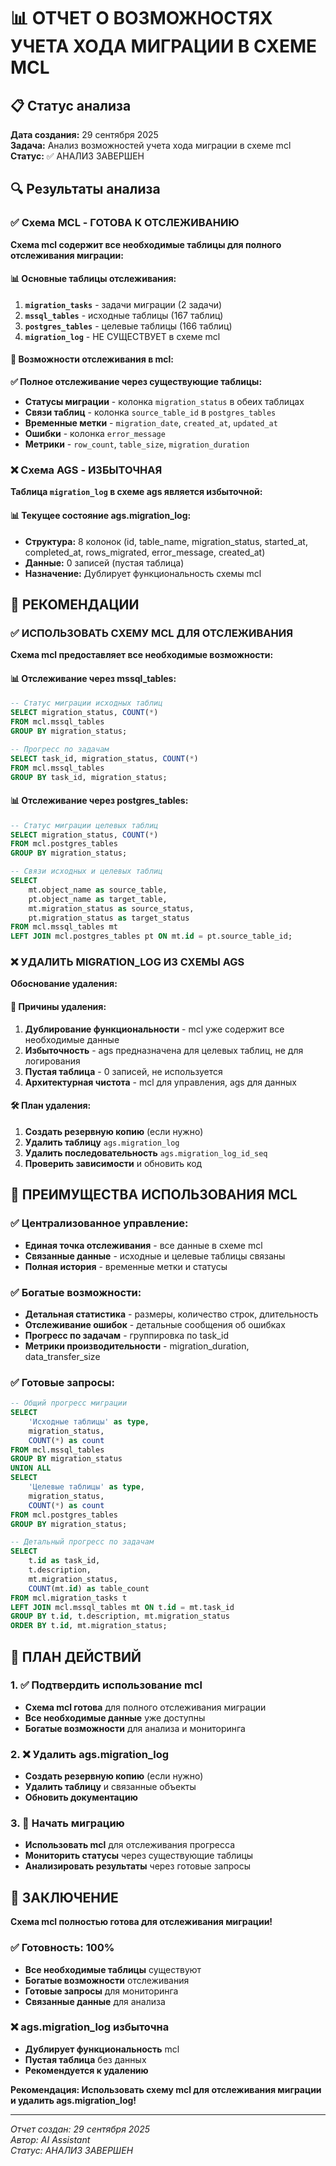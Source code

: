 # 📊 ОТЧЕТ О ВОЗМОЖНОСТЯХ УЧЕТА ХОДА МИГРАЦИИ В СХЕМЕ MCL

## 📋 Статус анализа

**Дата создания:** 29 сентября 2025  
**Задача:** Анализ возможностей учета хода миграции в схеме mcl  
**Статус:** ✅ АНАЛИЗ ЗАВЕРШЕН

## 🔍 Результаты анализа

### ✅ Схема MCL - ГОТОВА К ОТСЛЕЖИВАНИЮ

**Схема mcl содержит все необходимые таблицы для полного отслеживания миграции:**

#### 📊 Основные таблицы отслеживания:
1. **`migration_tasks`** - задачи миграции (2 задачи)
2. **`mssql_tables`** - исходные таблицы (167 таблиц)
3. **`postgres_tables`** - целевые таблицы (166 таблиц)
4. **`migration_log`** - НЕ СУЩЕСТВУЕТ в схеме mcl

#### 🎯 Возможности отслеживания в mcl:

**✅ Полное отслеживание через существующие таблицы:**
- **Статусы миграции** - колонка `migration_status` в обеих таблицах
- **Связи таблиц** - колонка `source_table_id` в `postgres_tables`
- **Временные метки** - `migration_date`, `created_at`, `updated_at`
- **Ошибки** - колонка `error_message`
- **Метрики** - `row_count`, `table_size`, `migration_duration`

### ❌ Схема AGS - ИЗБЫТОЧНАЯ

**Таблица `migration_log` в схеме ags является избыточной:**

#### 📊 Текущее состояние ags.migration_log:
- **Структура:** 8 колонок (id, table_name, migration_status, started_at, completed_at, rows_migrated, error_message, created_at)
- **Данные:** 0 записей (пустая таблица)
- **Назначение:** Дублирует функциональность схемы mcl

## 🎯 РЕКОМЕНДАЦИИ

### ✅ ИСПОЛЬЗОВАТЬ СХЕМУ MCL ДЛЯ ОТСЛЕЖИВАНИЯ

**Схема mcl предоставляет все необходимые возможности:**

#### 📊 Отслеживание через mssql_tables:
```sql
-- Статус миграции исходных таблиц
SELECT migration_status, COUNT(*) 
FROM mcl.mssql_tables 
GROUP BY migration_status;

-- Прогресс по задачам
SELECT task_id, migration_status, COUNT(*) 
FROM mcl.mssql_tables 
GROUP BY task_id, migration_status;
```

#### 📊 Отслеживание через postgres_tables:
```sql
-- Статус миграции целевых таблиц
SELECT migration_status, COUNT(*) 
FROM mcl.postgres_tables 
GROUP BY migration_status;

-- Связи исходных и целевых таблиц
SELECT 
    mt.object_name as source_table,
    pt.object_name as target_table,
    mt.migration_status as source_status,
    pt.migration_status as target_status
FROM mcl.mssql_tables mt
LEFT JOIN mcl.postgres_tables pt ON mt.id = pt.source_table_id;
```

### ❌ УДАЛИТЬ MIGRATION_LOG ИЗ СХЕМЫ AGS

**Обоснование удаления:**

#### 🎯 Причины удаления:
1. **Дублирование функциональности** - mcl уже содержит все необходимые данные
2. **Избыточность** - ags предназначена для целевых таблиц, не для логирования
3. **Пустая таблица** - 0 записей, не используется
4. **Архитектурная чистота** - mcl для управления, ags для данных

#### 🛠️ План удаления:
1. **Создать резервную копию** (если нужно)
2. **Удалить таблицу** `ags.migration_log`
3. **Удалить последовательность** `ags.migration_log_id_seq`
4. **Проверить зависимости** и обновить код

## 🚀 ПРЕИМУЩЕСТВА ИСПОЛЬЗОВАНИЯ MCL

### ✅ Централизованное управление:
- **Единая точка отслеживания** - все данные в схеме mcl
- **Связанные данные** - исходные и целевые таблицы связаны
- **Полная история** - временные метки и статусы

### ✅ Богатые возможности:
- **Детальная статистика** - размеры, количество строк, длительность
- **Отслеживание ошибок** - детальные сообщения об ошибках
- **Прогресс по задачам** - группировка по task_id
- **Метрики производительности** - migration_duration, data_transfer_size

### ✅ Готовые запросы:
```sql
-- Общий прогресс миграции
SELECT 
    'Исходные таблицы' as type,
    migration_status,
    COUNT(*) as count
FROM mcl.mssql_tables
GROUP BY migration_status
UNION ALL
SELECT 
    'Целевые таблицы' as type,
    migration_status,
    COUNT(*) as count
FROM mcl.postgres_tables
GROUP BY migration_status;

-- Детальный прогресс по задачам
SELECT 
    t.id as task_id,
    t.description,
    mt.migration_status,
    COUNT(mt.id) as table_count
FROM mcl.migration_tasks t
LEFT JOIN mcl.mssql_tables mt ON t.id = mt.task_id
GROUP BY t.id, t.description, mt.migration_status
ORDER BY t.id, mt.migration_status;
```

## 🎯 ПЛАН ДЕЙСТВИЙ

### 1. ✅ Подтвердить использование mcl
- **Схема mcl готова** для полного отслеживания миграции
- **Все необходимые данные** уже доступны
- **Богатые возможности** для анализа и мониторинга

### 2. ❌ Удалить ags.migration_log
- **Создать резервную копию** (если нужно)
- **Удалить таблицу** и связанные объекты
- **Обновить документацию**

### 3. 🚀 Начать миграцию
- **Использовать mcl** для отслеживания прогресса
- **Мониторить статусы** через существующие таблицы
- **Анализировать результаты** через готовые запросы

## 🎉 ЗАКЛЮЧЕНИЕ

**Схема mcl полностью готова для отслеживания миграции!**

### ✅ Готовность: 100%
- **Все необходимые таблицы** существуют
- **Богатые возможности** отслеживания
- **Готовые запросы** для мониторинга
- **Связанные данные** для анализа

### ❌ ags.migration_log избыточна
- **Дублирует функциональность** mcl
- **Пустая таблица** без данных
- **Рекомендуется к удалению**

**Рекомендация: Использовать схему mcl для отслеживания миграции и удалить ags.migration_log!**

---
*Отчет создан: 29 сентября 2025*  
*Автор: AI Assistant*  
*Статус: АНАЛИЗ ЗАВЕРШЕН*